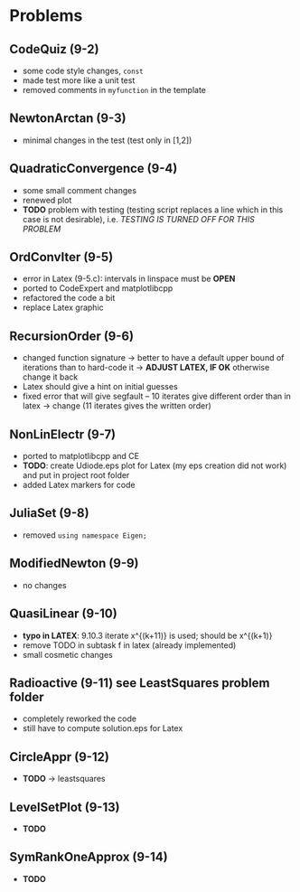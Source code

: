 # Problems

## CodeQuiz (9-2)
- some code style changes, `const`
- made test more like a unit test
- removed comments in `myfunction` in the template

## NewtonArctan (9-3)
- minimal changes in the test (test only in [1,2])

## QuadraticConvergence (9-4)
- some small comment changes
- renewed plot
- **TODO** problem with testing (testing script replaces a line which in this case is not desirable), i.e. *TESTING IS TURNED OFF FOR THIS PROBLEM*

## OrdConvIter (9-5)
- error in Latex (9-5.c): intervals in linspace must be **OPEN**
- ported to CodeExpert and matplotlibcpp
- refactored the code a bit
- replace Latex graphic

## RecursionOrder (9-6)
- changed function signature -> better to have a default upper bound of iterations than to hard-code it -> **ADJUST LATEX, IF OK** otherwise change it back
- Latex should give a hint on initial guesses
- fixed error that will give segfault – 10 iterates give different order than in latex -> change (11 iterates gives the written order)

## NonLinElectr (9-7)
- ported to matplotlibcpp and CE
- **TODO**: create Udiode.eps plot for Latex (my eps creation did not work) and put in project root folder
- added Latex markers for code

## JuliaSet (9-8)
- removed `using namespace Eigen;`

## ModifiedNewton (9-9)
- no changes

## QuasiLinear (9-10)
- **typo in LATEX**: 9.10.3 iterate x^{(k+11)} is used; should be x^{(k+1)}
- remove TODO in subtask f in latex (already implemented)
- small cosmetic changes

## Radioactive (9-11) see LeastSquares problem folder
- completely reworked the code
- still have to compute solution.eps for Latex

## CircleAppr (9-12)
- **TODO** -> leastsquares

## LevelSetPlot (9-13)
- **TODO**

## SymRankOneApprox (9-14)
- **TODO**

